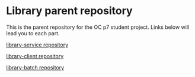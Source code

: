 # Library parent repository  
  
This is the parent repository for the OC p7 student project. Links below will lead you to each part.
  
[library-service repository](https://github.com/xxjokerx/library-service)

[library-client repository](https://github.com/xxjokerx/library-client)

[library-batch repository](https://github.com/xxjokerx/library-batch)

